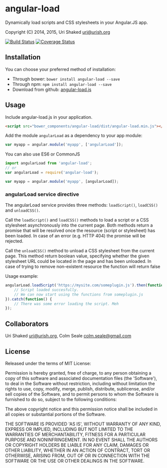 angular-load
============

Dynamically load scripts and CSS stylesheets in your Angular.JS app.

Copyright (C) 2014, 2015, Uri Shaked <uri@urish.org>

[![Build Status](https://travis-ci.org/urish/angular-load.png?branch=master)](https://travis-ci.org/urish/angular-load)
[![Coverage Status](https://coveralls.io/repos/urish/angular-load/badge.png)](https://coveralls.io/r/urish/angular-load)

Installation
------------

You can choose your preferred method of installation:
* Through bower: `bower install angular-load --save`
* Through npm: `npm install angular-load --save`
* Download from github: [angular-load.js](https://raw.github.com/urish/angular-load/master/angular-load.js)

Usage
-----
Include angular-load.js in your application.

```html
<script src="bower_components/angular-load/dist/angular-load.min.js"></script>
```
Add the module `angularLoad` as a dependency to your app module:

```js
var myapp = angular.module('myapp', ['angularLoad']);
```

You can also use ES6 or CommonJS
```js
import angularLoad from 'angular-load';
// or
var angularLoad = require('angular-load');

var myapp = angular.module('myapp', [angularLoad]);
```

### angularLoad service directive
The angularLoad service provides three methods: `loadScript()`, `loadCSS()` and `unloadCSS()`. 

Call the `loadScript()` and `loadCSS()` methods to load a script
or a CSS stylesheet asynchronously into the current page. Both methods return a promise that will be resolved
once the resource (script or stylesheet) has been loaded. In case of an error (e.g. HTTP 404) the promise will be
rejected.

Call the `unloadCSS()` method to unload a CSS stylesheet from the current page. This method return boolean value, specifying whether the given stylesheet URL could be located in the page and has been unloaded. In case of trying to remove non-existent resource the function will return false

Usage example:

```js
angularLoad.loadScript('https://mysite.com/someplugin.js').then(function() {
	// Script loaded succesfully.
	// We can now start using the functions from someplugin.js
}).catch(function() {
    // There was some error loading the script. Meh
});
```
Collaborators
------------

Uri Shaked <uri@urish.org>, Colm Seale <colm.seale@gmail.com>

License
----

Released under the terms of MIT License:

Permission is hereby granted, free of charge, to any person obtaining
a copy of this software and associated documentation files (the
'Software'), to deal in the Software without restriction, including
without limitation the rights to use, copy, modify, merge, publish,
distribute, sublicense, and/or sell copies of the Software, and to
permit persons to whom the Software is furnished to do so, subject to
the following conditions:

The above copyright notice and this permission notice shall be
included in all copies or substantial portions of the Software.

THE SOFTWARE IS PROVIDED 'AS IS', WITHOUT WARRANTY OF ANY KIND,
EXPRESS OR IMPLIED, INCLUDING BUT NOT LIMITED TO THE WARRANTIES OF
MERCHANTABILITY, FITNESS FOR A PARTICULAR PURPOSE AND NONINFRINGEMENT.
IN NO EVENT SHALL THE AUTHORS OR COPYRIGHT HOLDERS BE LIABLE FOR ANY
CLAIM, DAMAGES OR OTHER LIABILITY, WHETHER IN AN ACTION OF CONTRACT,
TORT OR OTHERWISE, ARISING FROM, OUT OF OR IN CONNECTION WITH THE
SOFTWARE OR THE USE OR OTHER DEALINGS IN THE SOFTWARE.
